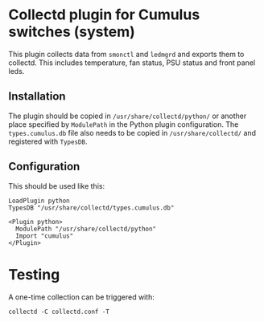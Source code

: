 # Collectd plugin for Cumulus switches (system)

This plugin collects data from `smonctl` and `ledmgrd` and exports
them to collectd. This includes temperature, fan status, PSU status
and front panel leds.

## Installation

The plugin should be copied in `/usr/share/collectd/python/` or
another place specified by `ModulePath` in the Python plugin
configuration. The `types.cumulus.db` file also needs to be copied in
`/usr/share/collectd/` and registered with `TypesDB`.

## Configuration

This should be used like this:

    LoadPlugin python
    TypesDB "/usr/share/collectd/types.cumulus.db"

    <Plugin python>
      ModulePath "/usr/share/collectd/python"
      Import "cumulus"
    </Plugin>

# Testing

A one-time collection can be triggered with:

    collectd -C collectd.conf -T
